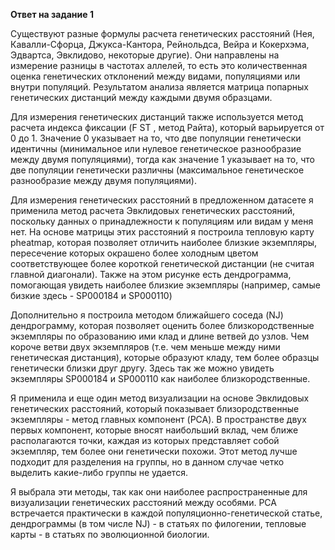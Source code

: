 **Ответ на задание 1**

Существуют разные формулы расчета генетических расстояний (Нея, Кавалли-Сфорца, Джукса-Кантора, Рейнольдса, Вейра и Кокерхэма, Эдвартса, Эвклидово, некоторые другие). Они направлены на измерение разницы в частотах аллелей, то есть это количественная оценка генетических отклонений между видами, популяциями или внутри популяций. Результатом анализа является матрица попарных генетических дистанций между каждыми двумя образцами.

Для измерения генетических дистанций также используется метод расчета индекса фиксации (F ST , метод Райта), который варьируется от 0 до 1. Значение 0 указывает на то, что две популяции генетически идентичны (минимальное или нулевое генетическое разнообразие между двумя популяциями), тогда как значение 1 указывает на то, что две популяции генетически различны (максимальное генетическое разнообразие между двумя популяциями).

Для измерения генетических расстояний в предложенном датасете я применила метод расчета Эвклидовых генетических расстояний, поскольку данных о принадлежности к популяциям или видам у меня нет. На основе матрицы этих расстояний я построила тепловую карту pheatmap, которая позволяет отличить наиболее близкие экземпляры, пересечение которых окрашено более холодным цветом соответствующее более короткой генетической дистанции (не считая главной диагонали). Также на этом рисунке есть дендрограмма, помогающая увидеть наиболее близкие экземпляры (например, самые бизкие здесь - SP000184 и SP000110)

Дополнительно я построила методом ближайшего соседа (NJ) дендрограмму, которая позволяет оценить более близкородственные экземпляры по образованию ими клад и длине ветвей до узлов. Чем короче ветви двух экземпляров (т.е. чем меньше между ними генетическая дистанция), которые образуют кладу, тем более образцы генетически близки друг другу. Здесь так же можно увидеть экземпляры SP000184 и SP000110 как наиболее близкородственные.

Я применила и еще один метод визуализации на основе Эвклидовых генетических расстояний, который показывает близородственные экземпляры - метод главных компонент (PCA). В пространстве двух первых компонент, которые вносят наибольший вклад, чем ближе располагаются точки, каждая из которых представляет собой экземпляр, тем более они генетически похожи. Этот метод лучше подходит для разделения на группы, но в данном случае четко выделить какие-либо группы не удается.

Я выбрала эти методы, так как они наиболее распространенные для визуализации генетических расстояний между особями. PCA встречается практически в каждой популяционно-генетической статье, дендрограммы (в том числе NJ) - в статьях по филогении, тепловые карты - в статьях по эволюционной биологии.
